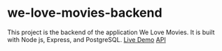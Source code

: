 # we-love-movies-backend

This project is the backend of the application We Love Movies. It is built with Node js, Express, and PostgreSQL.
[Live Demo](https://intense-anchorage-47437.herokuapp.com/)
[API](https://backend-of-movies.herokuapp.com/)
